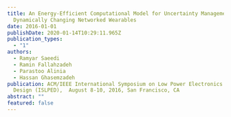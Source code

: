 ```yaml
---
title: An Energy-Efficient Computational Model for Uncertainty Management in
  Dynamically Changing Networked Wearables
date: 2016-01-01
publishDate: 2020-01-14T10:29:11.965Z
publication_types:
  - "1"
authors:
  - Ramyar Saeedi
  - Ramin Fallahzadeh
  - Parastoo Alinia
  - Hassan Ghasemzadeh
publication: ACM/IEEE International Symposium on Low Power Electronics and
  Design (ISLPED),  August 8-10, 2016, San Francisco, CA
abstract: ""
featured: false
---
```

